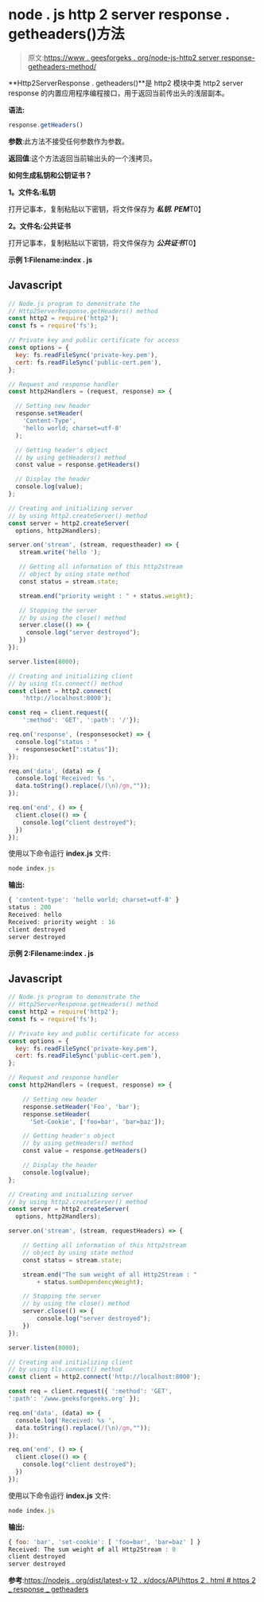 # node . js http 2 server response . getheaders()方法

> 原文:[https://www . geesforgeks . org/node-js-http2 server response-getheaders-method/](https://www.geeksforgeeks.org/node-js-http2serverresponse-getheaders-method/)

**Http2ServerResponse . getheaders()**是 http2 模块中类 http2 server response 的内置应用程序编程接口，用于返回当前传出头的浅层副本。

**语法:**

```js
response.getHeaders()
```

**参数**:此方法不接受任何参数作为参数。

**返回值**:这个方法返回当前输出头的一个浅拷贝。

**如何生成私钥和公钥证书？**

**1。文件名:私钥**

打开记事本，复制粘贴以下密钥，将文件保存为 ***私钥. PEM***T0】

**2。文件名:公共证书**

打开记事本，复制粘贴以下密钥，将文件保存为 ***公共证书***T0】

**示例 1:Filename:index . js**

## Javascript

```js
// Node.js program to demonstrate the
// Http2ServerResponse.getHeaders() method
const http2 = require('http2');
const fs = require('fs');

// Private key and public certificate for access
const options = {
  key: fs.readFileSync('private-key.pem'),
  cert: fs.readFileSync('public-cert.pem'),
};

// Request and response handler
const http2Handlers = (request, response) => {

  // Setting new header
  response.setHeader(
    'Content-Type', 
    'hello world; charset=utf-8'
  );

  // Getting header's object
  // by using getHeaders() method
  const value = response.getHeaders()

  // Display the header
  console.log(value);
};

// Creating and initializing server
// by using http2.createServer() method
const server = http2.createServer(
  options, http2Handlers);

server.on('stream', (stream, requestheader) => {
   stream.write('hello ');

   // Getting all information of this http2stream
   // object by using state method
   const status = stream.state;

   stream.end("priority weight : " + status.weight);

   // Stopping the server
   // by using the close() method
   server.close(() => {
     console.log("server destroyed");
   })
});

server.listen(8000);

// Creating and initializing client
// by using tls.connect() method
const client = http2.connect(
    'http://localhost:8000');

const req = client.request({ 
    ':method': 'GET', ':path': '/'});

req.on('response', (responsesocket) => {
  console.log("status : " 
  + responsesocket[":status"]);
});

req.on('data', (data) => {
  console.log('Received: %s ',
  data.toString().replace(/(\n)/gm,""));
});

req.on('end', () => {
  client.close(() => {
    console.log("client destroyed");
  })
});
```

使用以下命令运行 **index.js** 文件:

```js
node index.js
```

**输出:**

```js
{ 'content-type': 'hello world; charset=utf-8' }
status : 200
Received: hello  
Received: priority weight : 16 
client destroyed
server destroyed
```

**示例 2:Filename:index . js**

## Javascript

```js
// Node.js program to demonstrate the
// Http2ServerResponse.getHeaders() method
const http2 = require('http2');
const fs = require('fs');

// Private key and public certificate for access
const options = {
  key: fs.readFileSync('private-key.pem'),
  cert: fs.readFileSync('public-cert.pem'),
};

// Request and response handler
const http2Handlers = (request, response) => {

    // Setting new header
    response.setHeader('Foo', 'bar');
    response.setHeader(
      'Set-Cookie', ['foo=bar', 'bar=baz']);

    // Getting header's object
    // by using getHeaders() method
    const value = response.getHeaders()

    // Display the header
    console.log(value);
};

// Creating and initializing server
// by using http2.createServer() method
const server = http2.createServer(
  options, http2Handlers);

server.on('stream', (stream, requestHeaders) => {

    // Getting all information of this http2stream
    // object by using state method
    const status = stream.state;

    stream.end("The sum weight of all Http2Stream : "
        + status.sumDependencyWeight);

    // Stopping the server
    // by using the close() method
    server.close(() => {
        console.log("server destroyed");
    })
});

server.listen(8000);

// Creating and initializing client
// by using tls.connect() method
const client = http2.connect('http://localhost:8000');

const req = client.request({ ':method': 'GET', 
':path': '/www.geeksforgeeks.org' });

req.on('data', (data) => {
  console.log('Received: %s ',
  data.toString().replace(/(\n)/gm,""));
});

req.on('end', () => {
  client.close(() => {
    console.log("client destroyed");
  })
});
```

使用以下命令运行 **index.js** 文件:

```js
node index.js
```

**输出:**

```js
{ foo: 'bar', 'set-cookie': [ 'foo=bar', 'bar=baz' ] }
Received: The sum weight of all Http2Stream : 0
client destroyed
server destroyed
```

**参考**:[https://nodejs . org/dist/latest-v 12 . x/docs/API/https 2 . html # https 2 _ response _ getheaders](https://nodejs.org/dist/latest-v12.x/docs/api/http2.html#http2_response_getheaders)